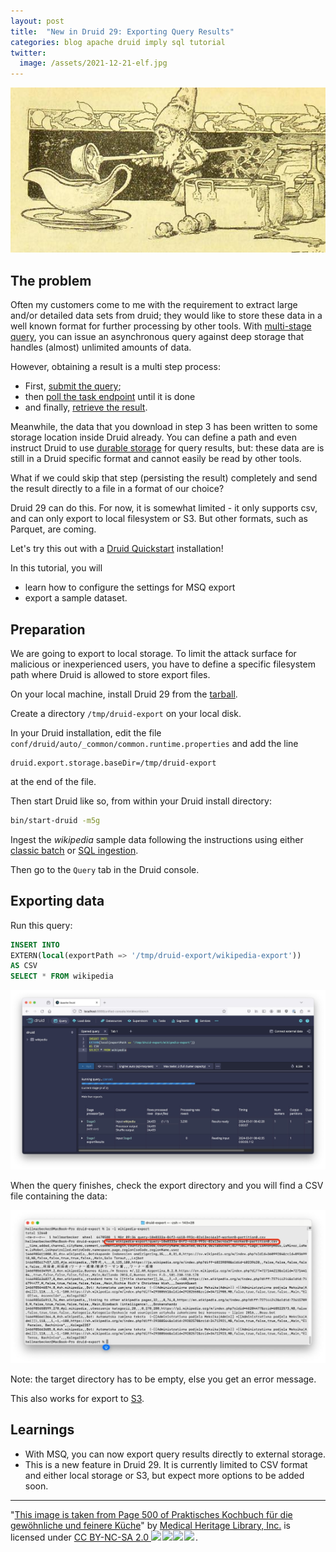 ```yaml
---
layout: post
title:  "New in Druid 29: Exporting Query Results"
categories: blog apache druid imply sql tutorial
twitter:
  image: /assets/2021-12-21-elf.jpg
---
```


![Druid Cookbook](/assets/2021-12-21-elf.jpg)


## The problem

Often my customers come to me with the requirement to extract large and/or detailed data sets from druid; they would like to store these data in a well known format for further processing by other tools. With [multi-stage query](https://druid.apache.org/docs/latest/multi-stage-query/concepts#multi-stage-query-task-engine), you can issue an asynchronous query against deep storage that handles (almost) unlimited amounts of data.

However, obtaining a result is a multi step process:

- First, [submit the query](https://druid.apache.org/docs/latest/api-reference/sql-api#submit-a-query-1);
- then [poll the task endpoint](https://druid.apache.org/docs/latest/api-reference/sql-api#get-query-status) until it is done
- and finally, [retrieve the result](https://druid.apache.org/docs/latest/api-reference/sql-api#get-query-results).

Meanwhile, the data that you download in step 3 has been written to some storage location inside Druid already. You can define a path and even instruct Druid to use [durable storage](https://druid.apache.org/docs/latest/operations/durable-storage#enable-durable-storage) for query results, but: these data are is still in a Druid specific format and cannot easily be read by other tools.

What if we could skip that step (persisting the result) completely and send the result directly to a file in a format of our choice?

Druid 29 can do this. For now, it is somewhat limited - it only supports csv, and can only export to local filesystem or S3. But other formats, such as Parquet, are coming.

Let's try this out with a [Druid Quickstart](https://druid.apache.org/docs/latest/tutorials/) installation!

In this tutorial, you will
- learn how to configure the settings for MSQ export
- export a sample dataset.

## Preparation

We are going to export to local storage. To limit the attack surface for malicious or inexperienced users, you have to define a specific filesystem path where Druid is allowed to store export files.

On your local machine, install Druid 29 from the [tarball](https://druid.apache.org/downloads/).

Create a directory `/tmp/druid-export` on your local disk.

In your Druid installation, edit the file `conf/druid/auto/_common/common.runtime.properties` and add the line

```properties
druid.export.storage.baseDir=/tmp/druid-export
```

at the end of the file.

Then start Druid like so, from within your Druid install directory:

```bash
bin/start-druid -m5g
```

Ingest the _wikipedia_ sample data following the instructions using either [classic batch](https://druid.apache.org/docs/latest/tutorials/#load-data) or [SQL ingestion](https://druid.apache.org/docs/latest/tutorials/tutorial-msq-extern).

Then go to the `Query` tab in the Druid console.

## Exporting data

Run this query:

```sql
INSERT INTO 
EXTERN(local(exportPath => '/tmp/druid-export/wikipedia-export'))
AS CSV
SELECT * FROM wikipedia
```

![Screenshot of running query](/assets/2024-03-01-01.jpg)

When the query finishes, check the export directory and you will find a CSV file containing the data:

![Preview of result file in a shell window](/assets/2024-03-01-02.jpg)

Note: the target directory has to be empty, else you get an error message.

This also works for export to [S3](https://druid.apache.org/docs/latest/multi-stage-query/reference/#s3).

## Learnings

- With MSQ, you can now export query results directly to external storage.
- This is a new feature in Druid 29. It is currently limited to CSV format and either local storage or S3, but expect more options to be added soon.

---

"[This image is taken from Page 500 of Praktisches Kochbuch f&uuml;r die gew&ouml;hnliche und feinere K&uuml;che](https://www.flickr.com/photos/mhlimages/48051262646/)" by [Medical Heritage Library, Inc.](https://www.flickr.com/photos/mhlimages/) is licensed under <a target="_blank" rel="noopener noreferrer" href="https://creativecommons.org/licenses/by-nc-sa/2.0/">CC BY-NC-SA 2.0 <img src="https://mirrors.creativecommons.org/presskit/icons/cc.svg" style="height: 1em; margin-right: 0.125em; display: inline;"/><img src="https://mirrors.creativecommons.org/presskit/icons/by.svg" style="height: 1em; margin-right: 0.125em; display: inline;"/><img src="https://mirrors.creativecommons.org/presskit/icons/nc.svg" style="height: 1em; margin-right: 0.125em; display: inline;"/><img src="https://mirrors.creativecommons.org/presskit/icons/sa.svg" style="height: 1em; margin-right: 0.125em; display: inline;"/></a>.
